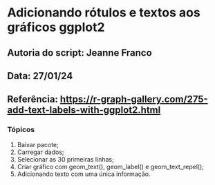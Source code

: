 # Adicionando rótulos e textos aos gráficos ggplot2

## Autoria do script: Jeanne Franco
## Data: 27/01/24
## Referência: https://r-graph-gallery.com/275-add-text-labels-with-ggplot2.html

### Tópicos

1. Baixar pacote;
2. Carregar dados;
3. Selecionar as 30 primeiras linhas;
4. Criar gráfico com geom_text(), geom_label() e geom_text_repel();
5. Adicionando texto com uma única informação.

